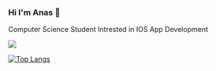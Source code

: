### Hi I'm Anas 👋


Computer Science Student Intrested in IOS App Development

![](https://komarev.com/ghpvc/?username=iivcoze&color=blue)

[![Top Langs](https://github-readme-stats.vercel.app/api/top-langs/?username=iivcoz&layout=compact)](https://github.com/anuraghazra/github-readme-stats)
